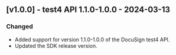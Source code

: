 ## [v1.0.0] - test4 API 1.1.0-1.0.0 - 2024-03-13
### Changed
- Added support for version 1.1.0-1.0.0 of the DocuSign test4 API.
- Updated the SDK release version.

